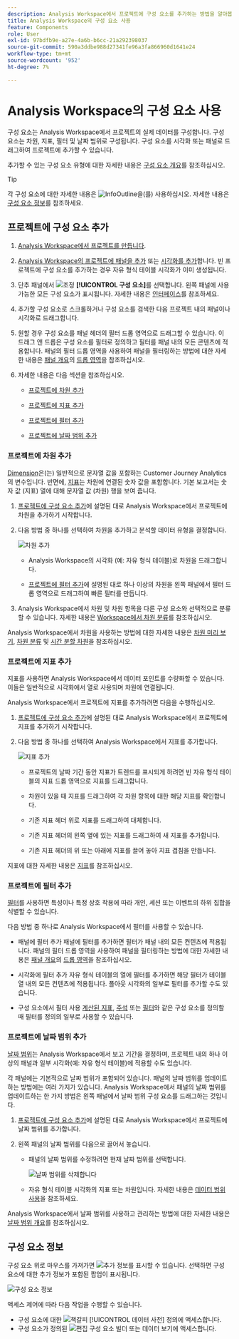 ```yaml
---
description: Analysis Workspace에서 프로젝트에 구성 요소를 추가하는 방법을 알아봅니다
title: Analysis Workspace의 구성 요소 사용
feature: Components
role: User
exl-id: 97bdfb9e-a27e-4a6b-b6cc-21a292398037
source-git-commit: 590a3ddbe988d27341fe96a3fa866960d1641e24
workflow-type: tm+mt
source-wordcount: '952'
ht-degree: 7%

---
```


# Analysis Workspace의 구성 요소 사용

구성 요소는 Analysis Workspace에서 프로젝트의 실제 데이터를 구성합니다. 구성 요소는 차원, 지표, 필터 및 날짜 범위로 구성됩니다. 구성 요소를 시각화 또는 패널로 드래그하여 프로젝트에 추가할 수 있습니다.

추가할 수 있는 구성 요소 유형에 대한 자세한 내용은 [구성 요소 개요](/help/components/overview.md)를 참조하십시오.

>[!TIP]
>
>각 구성 요소에 대한 자세한 내용은 ![InfoOutline](/help/assets/icons/InfoOutline.svg)을(를) 사용하십시오. 자세한 내용은 [구성 요소 정보](#component-info)를 참조하세요.

## 프로젝트에 구성 요소 추가

1. [Analysis Workspace에서 프로젝트를 만듭니다](/help/analysis-workspace/build-workspace-project/create-projects.md).

1. [Analysis Workspace의 프로젝트에 패널을 추가](/help/analysis-workspace/c-panels/panels.md#create-a-panel) 또는 [시각화를 추가](/help/analysis-workspace/visualizations/freeform-analysis-visualizations.md#add-visualizations-to-a-panel)합니다. 빈 프로젝트에 구성 요소를 추가하는 경우 자유 형식 테이블 시각화가 이미 생성됩니다.

1. 단추 패널에서 ![조정](/help/assets/icons/Curate.svg) **[!UICONTROL 구성 요소]**&#x200B;를 선택합니다. 왼쪽 패널에 사용 가능한 모든 구성 요소가 표시됩니다. 자세한 내용은 [인터페이스](/help/analysis-workspace/home.md#interface)를 참조하세요.

1. 추가할 구성 요소로 스크롤하거나 구성 요소를 검색한 다음 프로젝트 내의 패널이나 시각화로 드래그합니다.

1. 원할 경우 구성 요소를 패널 헤더의 필터 드롭 영역으로 드래그할 수 있습니다. 이 드래그 앤 드롭은 구성 요소를 필터로 정의하고 필터를 패널 내의 모든 콘텐츠에 적용합니다.
패널의 필터 드롭 영역을 사용하여 패널을 필터링하는 방법에 대한 자세한 내용은 [패널 개요](/help/analysis-workspace/c-panels/panels.md)의 [드롭 영역](/help/analysis-workspace/c-panels/panels.md#drop-zone)을 참조하십시오.

1. 자세한 내용은 다음 섹션을 참조하십시오.

   * [프로젝트에 차원 추가](#add-dimensions-to-a-project)

   * [프로젝트에 지표 추가](#add-metrics-to-a-project)

   * [프로젝트에 필터 추가](#add-filters-to-a-project)

   * [프로젝트에 날짜 범위 추가](#add-date-ranges-to-a-project)

### 프로젝트에 차원 추가

[Dimension](/help/components/dimensions/overview.md)은(는) 일반적으로 문자열 값을 포함하는 Customer Journey Analytics의 변수입니다. 반면에, [지표](/help/components/calc-metrics/calc-metr-overview.md)는 차원에 연결된 숫자 값을 포함합니다. 기본 보고서는 숫자 값 (지표) 열에 대해 문자열 값 (차원) 행을 보여 줍니다.

1. [프로젝트에 구성 요소 추가](#add-components-to-a-project)에 설명된 대로 Analysis Workspace에서 프로젝트에 차원을 추가하기 시작합니다.

1. 다음 방법 중 하나를 선택하여 차원을 추가하고 분석할 데이터 유형을 결정합니다.

   ![차원 추가](/help/components/assets/add-dimension.gif)

   * Analysis Workspace의 시각화 (예: 자유 형식 테이블)로 차원을 드래그합니다.

   * [프로젝트에 필터 추가](#add-filters-to-a-project)에 설명된 대로 하나 이상의 차원을 왼쪽 패널에서 필터 드롭 영역으로 드래그하여 빠른 필터를 만듭니다.

1. Analysis Workspace에서 차원 및 차원 항목을 다른 구성 요소와 선택적으로 분류할 수 있습니다. 자세한 내용은 [Workspace에서 차원 분류](/help/components/dimensions/t-breakdown-fa.md)를 참조하십시오.

Analysis Workspace에서 차원을 사용하는 방법에 대한 자세한 내용은 [차원 미리 보기](/help/components/dimensions/view-dimensions.md), [차원 분류](/help/components/dimensions/t-breakdown-fa.md) 및 [시간 분할 차원](/help/components/dimensions/time-parting-dimensions.md)을 참조하십시오.

### 프로젝트에 지표 추가

지표를 사용하면 Analysis Workspace에서 데이터 포인트를 수량화할 수 있습니다. 이들은 일반적으로 시각화에서 열로 사용되며 차원에 연결됩니다.

Analysis Workspace에서 프로젝트에 지표를 추가하려면 다음을 수행하십시오.

1. [프로젝트에 구성 요소 추가](#add-components-to-a-project)에 설명된 대로 Analysis Workspace에서 프로젝트에 지표를 추가하기 시작합니다.



1. 다음 방법 중 하나를 선택하여 Analysis Workspace에서 지표를 추가합니다.

   ![지표 추가](/help/components/assets/add-metric.gif)

   * 프로젝트의 날짜 기간 동안 지표가 트렌드를 표시되게 하려면 빈 자유 형식 테이블의 지표 드롭 영역으로 지표를 드래그합니다.

   * 차원이 있을 때 지표를 드래그하여 각 차원 항목에 대한 해당 지표를 확인합니다.

   * 기존 지표 헤더 위로 지표를 드래그하여 대체합니다.

   * 기존 지표 헤더의 왼쪽 옆에 있는 지표를 드래그하여 새 지표를 추가합니다.

   * 기존 지표 헤더의 위 또는 아래에 지표를 끌어 놓아 지표 겹침을 만듭니다.


지표에 대한 자세한 내용은 [지표](/help/components/apply-create-metrics.md)를 참조하십시오.

### 프로젝트에 필터 추가

[필터](/help/components/filters/filters-overview.md)를 사용하면 특성이나 특정 상호 작용에 따라 개인, 세션 또는 이벤트의 하위 집합을 식별할 수 있습니다.

다음 방법 중 하나로 Analysis Workspace에서 필터를 사용할 수 있습니다.

* 패널에 필터 추가
패널에 필터를 추가하면 필터가 패널 내의 모든 컨텐츠에 적용됩니다.
패널의 필터 드롭 영역을 사용하여 패널을 필터링하는 방법에 대한 자세한 내용은 [패널 개요](/help/analysis-workspace/c-panels/panels.md)의 [드롭 영역](/help/analysis-workspace/c-panels/panels.md#drop-zone)을 참조하십시오.

* 시각화에 필터 추가
자유 형식 테이블의 열에 필터를 추가하면 해당 필터가 테이블 열 내의 모든 컨텐츠에 적용됩니다. 폴아웃 시각화의 일부로 필터를 추가할 수도 있습니다.

* 구성 요소에서 필터 사용
[계산된 지표](/help/components/calc-metrics/cm-workflow/metrics-with-segments.md), [주석](/help/components/annotations/create-annotations.md#annotation-builder) 또는 [필터](/help/components/filters/filter-builder.md)와 같은 구성 요소를 정의할 때 필터를 정의의 일부로 사용할 수 있습니다.


### 프로젝트에 날짜 범위 추가

[날짜 범위](/help/components/date-ranges/overview.md)는 Analysis Workspace에서 보고 기간을 결정하며, 프로젝트 내의 하나 이상의 패널과 일부 시각화(예: 자유 형식 테이블)에 적용할 수도 있습니다.

각 패널에는 기본적으로 날짜 범위가 포함되어 있습니다. 패널의 날짜 범위를 업데이트하는 방법에는 여러 가지가 있습니다. Analysis Workspace에서 패널의 날짜 범위를 업데이트하는 한 가지 방법은 왼쪽 패널에서 날짜 범위 구성 요소를 드래그하는 것입니다.

1. [프로젝트에 구성 요소 추가](#add-components-to-a-project)에 설명된 대로 Analysis Workspace에서 프로젝트에 날짜 범위를 추가합니다.

1. 왼쪽 패널의 날짜 범위를 다음으로 끌어서 놓습니다.

   * 패널의 날짜 범위를 수정하려면 현재 날짜 범위를 선택합니다.

     ![날짜 범위를 삭제합니다](assets/add-date-range.gif)

   * 자유 형식 테이블 시각화의 지표 또는 차원입니다. 자세한 내용은 [데이터 범위 사용](/help/components/date-ranges/overview.md#use-date-ranges)을 참조하세요.

Analysis Workspace에서 날짜 범위를 사용하고 관리하는 방법에 대한 자세한 내용은 [날짜 범위 개요](/help/components/date-ranges/overview.md)를 참조하십시오.

## 구성 요소 정보

구성 요소 위로 마우스를 가져가면 ![추가 정보](/help/assets/icons/InfoOutline.svg)를 표시할 수 있습니다. 선택하면 구성 요소에 대한 추가 정보가 포함된 팝업이 표시됩니다.

![구성 요소 정보](assets/component-info.png)

액세스 제어에 따라 다음 작업을 수행할 수 있습니다.

* 구성 요소에 대한 ![책갈피](/help/assets/icons/Bookmark.svg) [!UICONTROL 데이터 사전] 정의에 액세스합니다.
* 구성 요소가 정의된 ![편집](/help/assets/icons/Edit.svg) 구성 요소 빌더 또는 데이터 보기에 액세스합니다.
